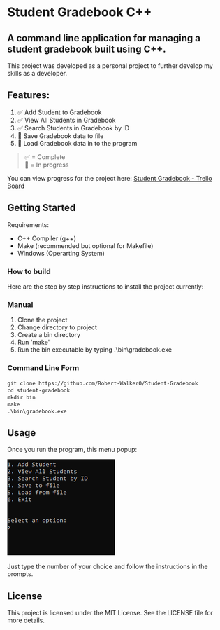 # Student Gradebook C++

## A command line application for managing a student gradebook built using C++.

This project was developed as a personal project to further develop my skills as a developer.

## Features:

1. ✅ Add Student to Gradebook
2. ✅ View All Students in Gradebook
3. ✅ Search Students in Gradebook by ID
4. 📃 Save Gradebook data to file
5. 📃 Load Gradebook data in to the program

> ✅ = Complete  
> 📃 = In progress

You can view progress for the project here:
[Student Gradebook - Trello Board](https://trello.com/b/YATQDZ2Y/student-gradebook)

## Getting Started

Requirements:
* C++ Compiler (g++)
* Make (recommended but optional for Makefile)
* Windows (Operarting System)

### How to build

Here are the step by step instructions to install the project currently:


### Manual
1. Clone the project
2. Change directory to project
3. Create a bin directory
4. Run 'make'
5. Run the bin executable by typing .\bin\gradebook.exe


### Command Line Form
```
git clone https://github.com/Robert-Walker0/Student-Gradebook
cd student-gradebook
mkdir bin
make
.\bin\gradebook.exe
```

## Usage

Once you run the program, this menu popup:

![alt text](imgs/image.png)

Just type the number of your choice and follow the instructions in the prompts.

## License
This project is licensed under the MIT License. See the LICENSE file for more details.

